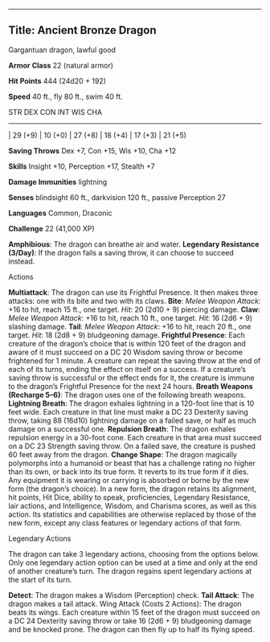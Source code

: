 -------------------------
Title: Ancient Bronze Dragon
-------------------------


Gargantuan dragon, lawful good

**Armor Class** 22 (natural armor)

**Hit Points** 444 (24d20 + 192)

**Speed** 40 ft., fly 80 ft., swim 40 ft.

  STR         DEX         CON         INT         WIS         CHA
  ----------- ----------- ----------- ----------- ----------- -----------
  | 29 (+9)   | 10 (+0)   | 27 (+8)   | 18 (+4)   | 17 (+3)   | 21 (+5)

**Saving Throws** Dex +7, Con +15, Wis +10, Cha +12

**Skills** Insight +10, Perception +17, Stealth +7

**Damage Immunities** lightning

**Senses** blindsight 60 ft., darkvision 120 ft., passive Perception 27

**Languages** Common, Draconic

**Challenge** 22 (41,000 XP)


**Amphibious**: The dragon can breathe air and water.
**Legendary Resistance (3/Day)**: If the dragon fails a saving
    throw, it can choose to succeed instead.


Actions

**Multiattack**: The dragon can use its Frightful Presence. It then
    makes three attacks: one with its bite and two with its claws.
**Bite**: *Melee Weapon Attack*: +16 to hit, reach 15 ft.,
    one target. *Hit*: 20 (2d10 + 9) piercing damage.
**Claw**: *Melee Weapon Attack*: +16 to hit, reach 10 ft.,
    one target. *Hit*: 16 (2d6 + 9) slashing damage.
**Tail**: *Melee Weapon Attack*: +16 to hit, reach 20 ft.,
    one target. *Hit*: 18 (2d8 + 9) bludgeoning damage.
**Frightful Presence**: Each creature of the dragon’s choice that is
    within 120 feet of the dragon and aware of it must succeed on a DC
    20 Wisdom saving throw or become frightened for 1 minute. A creature
    can repeat the saving throw at the end of each of its turns, ending
    the effect on itself on a success. If a creature’s saving throw is
    successful or the effect ends for it, the creature is immune to the
    dragon’s Frightful Presence for the next 24 hours.
**Breath Weapons (Recharge 5–6)**: The dragon uses one of the
    following breath weapons.
**Lightning Breath**: The dragon exhales lightning in a 120-foot
    line that is 10 feet wide. Each creature in that line must make a DC
    23 Dexterity saving throw, taking 88 (16d10) lightning damage on a
    failed save, or half as much damage on a successful one.
**Repulsion Breath**: The dragon exhales repulsion energy in a
    30-foot cone. Each creature in that area must succeed on a DC 23
    Strength saving throw. On a failed save, the creature is pushed 60
    feet away from the dragon.
**Change Shape**: The dragon magically polymorphs into a humanoid or
    beast that has a challenge rating no higher than its own, or back
    into its true form. It reverts to its true form if it dies. Any
    equipment it is wearing or carrying is absorbed or borne by the new
    form (the dragon’s choice). In a new form, the dragon retains its
    alignment, hit points, Hit Dice, ability to speak, proficiencies,
    Legendary Resistance, lair actions, and Intelligence, Wisdom, and
    Charisma scores, as well as this action. Its statistics and
    capabilities are otherwise replaced by those of the new form, except
    any class features or legendary actions of that form.


Legendary Actions

The dragon can take 3 legendary actions, choosing from the options
below. Only one legendary action option can be used at a time and only
at the end of another creature’s turn. The dragon regains spent
legendary actions at the start of its turn.

**Detect**: The dragon makes a Wisdom (Perception) check.
**Tail Attack**: The dragon makes a tail attack.
Wing Attack (Costs 2 Actions): The dragon beats its wings. Each
    creature within 15 feet of the dragon must succeed on a DC 24
    Dexterity saving throw or take 16 (2d6 + 9) bludgeoning damage and
    be knocked prone. The dragon can then fly up to half its
    flying speed.

